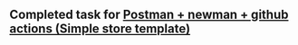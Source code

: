 ## Completed task for <a href="https://github.com/WannaBeDream/Postman-newman-ghActions"/> Postman + newman + github actions (Simple store template) </a>

